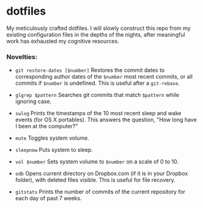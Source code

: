 # dotfiles
My meticulously crafted dotfiles. I will slowly construct this repo from my existing configuration files in the depths of the nights, after meaningful work has exhausted my cognitive resources.

### Novelties:
- `git restore-dates [$number]` Restores the commit dates to corresponding author dates of the `$number` most recent commits, or all commits if `$number` is undefined. This is useful after a `git-rebase`.

- `glgrep $pattern` Searches git commits that match `$pattern` while ignoring case.

- `swlog` Prints the timestamps of the 10 most recent sleep and wake events (for OS X portables). This answers the question, "How long have I been at the computer?"

- `mute` Toggles system volume.

- `sleepnow` Puts system to sleep.

- `vol $number` Sets system volume to `$number` on a scale of 0 to 10.

- `odb` Opens current directory on Dropbox.com (if it is in your Dropbox folder), with deleted files visible. This is useful for file recovery.

- `gitstats` Prints the number of commits of the current repository for each day of past 7 weeks.